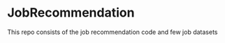 # JobRecommendation        
This repo consists of the job recommendation code and few job datasets               
     
 
   
  
 
 
